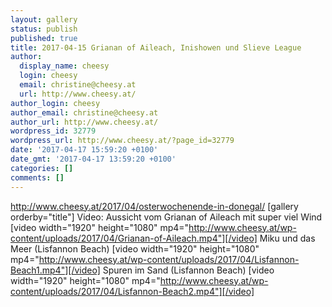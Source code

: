 ```yaml
---
layout: gallery
status: publish
published: true
title: 2017-04-15 Grianan of Aileach, Inishowen und Slieve League
author:
  display_name: cheesy
  login: cheesy
  email: christine@cheesy.at
  url: http://www.cheesy.at/
author_login: cheesy
author_email: christine@cheesy.at
author_url: http://www.cheesy.at/
wordpress_id: 32779
wordpress_url: http://www.cheesy.at/?page_id=32779
date: '2017-04-17 15:59:20 +0100'
date_gmt: '2017-04-17 13:59:20 +0100'
categories: []
comments: []
---
```

http://www.cheesy.at/2017/04/osterwochenende-in-donegal/
[gallery orderby="title"]
Video: Aussicht vom Grianan of Aileach mit super viel Wind
[video width="1920" height="1080" mp4="http://www.cheesy.at/wp-content/uploads/2017/04/Grianan-of-Aileach.mp4"][/video]
Miku und das Meer (Lisfannon Beach)
[video width="1920" height="1080" mp4="http://www.cheesy.at/wp-content/uploads/2017/04/Lisfannon-Beach1.mp4"][/video]
Spuren im Sand (Lisfannon Beach)
[video width="1920" height="1080" mp4="http://www.cheesy.at/wp-content/uploads/2017/04/Lisfannon-Beach2.mp4"][/video]
